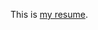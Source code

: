 This is [my resume](https://drive.google.com/file/d/0ByUCuHqdS_xBa0dPT2ExbVQwZkk/view?usp=sharing).
